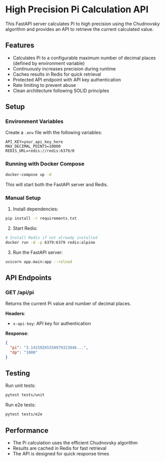 # High Precision Pi Calculation API

This FastAPI server calculates Pi to high precision using the Chudnovsky algorithm and provides an API to retrieve the current calculated value.

## Features

- Calculates Pi to a configurable maximum number of decimal places (defined by environment variable)
- Continuously increases precision during runtime
- Caches results in Redis for quick retrieval
- Protected API endpoint with API key authentication
- Rate limiting to prevent abuse
- Clean architecture following SOLID principles

## Setup

### Environment Variables

Create a `.env` file with the following variables:

```
API_KEY=your_api_key_here
MAX_DECIMAL_POINTS=10000
REDIS_URL=redis://redis:6379/0
```

### Running with Docker Compose

```bash
docker-compose up -d
```

This will start both the FastAPI server and Redis.

### Manual Setup

1. Install dependencies:
```bash
pip install -r requirements.txt
```

2. Start Redis:
```bash
# Install Redis if not already installed
docker run -d -p 6379:6379 redis:alpine
```

3. Run the FastAPI server:
```bash
uvicorn app.main:app --reload
```

## API Endpoints

### GET /api/pi

Returns the current Pi value and number of decimal places.

**Headers**:
- `x-api-key`: API key for authentication

**Response**:
```json
{
  "pi": "3.14159265358979323846...",
  "dp": "1000"
}
```

## Testing

Run unit tests:
```bash
pytest tests/unit
```

Run e2e tests:
```bash
pytest tests/e2e
```

## Performance

- The Pi calculation uses the efficient Chudnovsky algorithm
- Results are cached in Redis for fast retrieval
- The API is designed for quick response times 